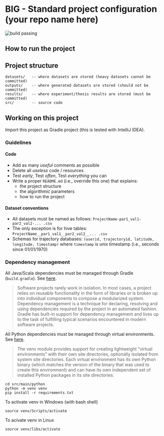 # BIG - Standard project configuration (your repo name here)

![build passing](https://travis-ci.org/big-unibo/experimental-project.svg?branch=master)

## How to run the project

## Project structure

    datasets/   -- where datasets are stored (heavy datasets cannot be committed)
    outputs/    -- where generated datasets are stored (should not be committed)
    results/    -- where experiment/thesis results are stored (must be committed)
    src/        -- source code

## Working on this project

Import this project as Gradle project (this is tested with IntelliJ IDEA).

### Guidelines

#### Code

- Add as many *useful* comments as possible
- Delete all *useless* code / resources
- Test *early*, Test *often*, Test *everything* you can
- Write a proper `README.md` (i.e., override this one) that explains:
    - the project structure
    - the algorithmic parameters
    - how to run the project

#### Dataset conventions

- All datasets must be named as follows: `ProjectName-par1_val1-par2_val2-... .csv`
- The only exception is for hive tables: `ProjectName__par1_val1__par2_val2__... .csv`
- Schemas for trajectory databases: `(userid, trajectoryid, latitude, longitude, timestamp)` where `timestamp` is unix timestamp (i.e., seconds since 01/01/1970)

### Dependency management

All Java/Scala dependencies must be managed through Gradle (`build.gradle`). See [here](https://docs.gradle.org/current/userguide/core_dependency_management.html).

> Software projects rarely work in isolation. In most cases, a project relies on reusable functionality in the form of libraries or is broken up into individual components to compose a modularized system. Dependency management is a technique for declaring, resolving and using dependencies required by the project in an automated fashion. Gradle has built-in support for dependency management and lives up to the task of fulfilling typical scenarios encountered in modern software projects. 

All Python dependencies must be managed through virtual environments. See [here](https://docs.python.org/3/library/venv.html).

> The venv module provides support for creating lightweight “virtual environments” with their own site directories, optionally isolated from system site directories. Each virtual environment has its own Python binary (which matches the version of the binary that was used to create this environment) and can have its own independent set of installed Python packages in its site directories.

    cd src/main/python
    python -m venv venv
    pip install -r requirements.txt

To activate venv in Windows (with bash shell)

    source venv/Scripts/activate

To acivate venv in Linux

    source venv/libs/activate